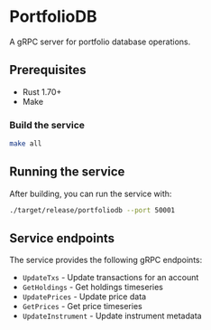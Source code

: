 # PortfolioDB

A gRPC server for portfolio database operations.

## Prerequisites

- Rust 1.70+
- Make

### Build the service

```bash
make all
```

## Running the service

After building, you can run the service with:

```bash
./target/release/portfoliodb --port 50001
```

## Service endpoints

The service provides the following gRPC endpoints:

- `UpdateTxs` - Update transactions for an account
- `GetHoldings` - Get holdings timeseries
- `UpdatePrices` - Update price data
- `GetPrices` - Get price timeseries
- `UpdateInstrument` - Update instrument metadata
